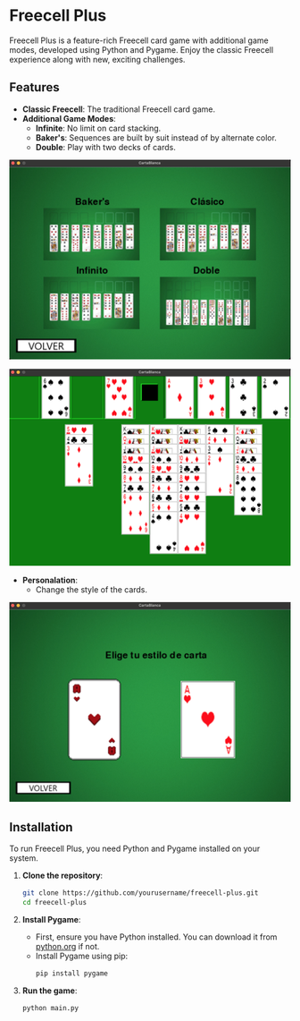 # Freecell Plus

Freecell Plus is a feature-rich Freecell card game with additional game modes, developed using Python and Pygame. Enjoy the classic Freecell experience along with new, exciting challenges.

## Features

- **Classic Freecell**: The traditional Freecell card game.
- **Additional Game Modes**:
  - **Infinite**: No limit on card stacking.
  - **Baker's**: Sequences are built by suit instead of by alternate color.
  - **Double**: Play with two decks of cards.

 ![Modes](resources/modes.png)

 ![gameplay](resources/gameplay.png)

- **Personalation**:
  - Change the style of the cards.
  
 ![Customization](resources/customization.png)

## Installation

To run Freecell Plus, you need Python and Pygame installed on your system.

1. **Clone the repository**:
   ```sh
   git clone https://github.com/yourusername/freecell-plus.git
   cd freecell-plus
   ```
   
2. **Install Pygame**:
   - First, ensure you have Python installed. You can download it from [python.org](https://www.python.org/downloads/) if not.
   - Install Pygame using pip:
     ```sh
     pip install pygame
     ```
   
3. **Run the game**:
   ```sh
   python main.py
   ```
